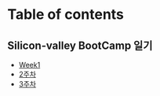 # Table of contents

## Silicon-valley BootCamp 일기&#x20;

* [Week1](README.md)
* [2주차](silicon-valley-bootcamp/2.md)
* [3주차](silicon-valley-bootcamp/3.md)
